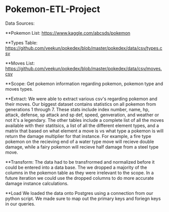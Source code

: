 # Pokemon-ETL-Project
Data Sources:

  **Pokemon List: https://www.kaggle.com/abcsds/pokemon
  
  **Types Table: https://github.com/veekun/pokedex/blob/master/pokedex/data/csv/types.csv
  
  **Moves List: https://github.com/veekun/pokedex/blob/master/pokedex/data/csv/moves.csv


**Scope: Get pokemon information regarding pokemon, pokemon type and moves types.

**Extract:
We were able to extract various csv's regarding pokemon and their moves. Our biggest dataset contains statistics on all pokemon from generations 1 through 7. These stats include index number, name, hp, attack, defense, sp attack and sp def, speed, genveration, and weather or not it's a legendary. The other tables include a complete list of all the moves available with their statitsics, a list of all the different element types, and a matrix that based on what element a move is vs what type a pokemon is will return the damage multiplier for that instance. For example, a fire type pokemon on the recieving end of a water type move will recieve double damage, while a fairy pokemon will recieve half damage from a steel type move.

**Transform:
The data had to be transfrormed and normalized before it could be entered into a data base. The we dropped a majority of the columns in the pokemon table as they were irrelevant to the scope. In a future iteration we could use the dropped columns to do more accurate damage instance calculations.

**Load
We loaded the data onto Postgres using a connection from our python script. We made sure to map out the primary keys and foriegn keys in our queries. 
